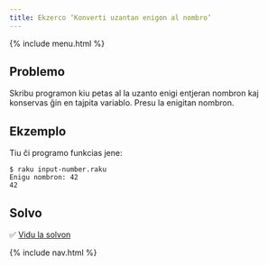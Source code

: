 ```yaml
---
title: Ekzerco ‘Konverti uzantan enigon al nombro’
---
```


{% include menu.html %}

## Problemo

Skribu programon kiu petas al la uzanto enigi entjeran nombron kaj konservas ĝin en tajpita variablo. Presu la enigitan nombron.

## Ekzemplo

Tiu ĉi programo funkcias jene:

```console
$ raku input-number.raku
Enigu nombron: 42
42
```

## Solvo

✅ [Vidu la solvon](solution)

{% include nav.html %}